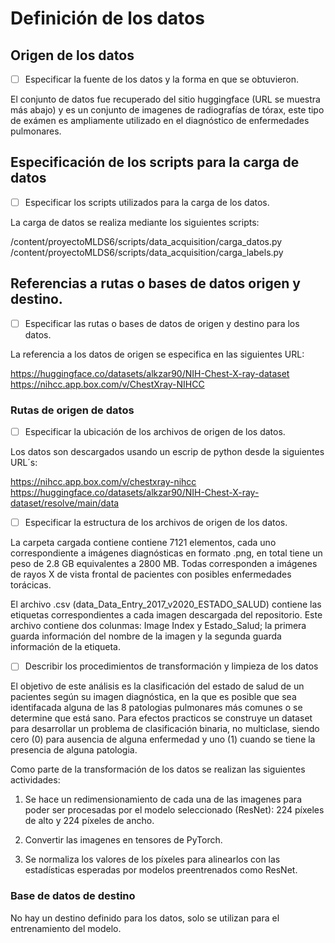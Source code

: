 # Definición de los datos

## Origen de los datos

- [ ] Especificar la fuente de los datos y la forma en que se obtuvieron. 

El conjunto de datos fue recuperado del sitio huggingface (URL se muestra más abajo) 
y es un conjunto de imagenes de radiografías de tórax, este tipo de exámen es ampliamente utilizado 
en el diagnóstico de enfermedades pulmonares.

## Especificación de los scripts para la carga de datos

- [ ] Especificar los scripts utilizados para la carga de los datos. 

La carga de datos se realiza mediante los siguientes scripts:

/content/proyectoMLDS6/scripts/data_acquisition/carga_datos.py
/content/proyectoMLDS6/scripts/data_acquisition/carga_labels.py

## Referencias a rutas o bases de datos origen y destino.

- [ ] Especificar las rutas o bases de datos de origen y destino para los datos.

La referencia a los datos de origen se especifica en las siguientes URL:

https://huggingface.co/datasets/alkzar90/NIH-Chest-X-ray-dataset
https://nihcc.app.box.com/v/ChestXray-NIHCC


### Rutas de origen de datos

- [ ] Especificar la ubicación de los archivos de origen de los datos.

Los datos son descargados usando un escrip de python desde la siguientes URL´s:

https://nihcc.app.box.com/v/chestxray-nihcc
https://huggingface.co/datasets/alkzar90/NIH-Chest-X-ray-dataset/resolve/main/data

- [ ] Especificar la estructura de los archivos de origen de los datos.

La carpeta cargada contiene contiene 7121 elementos, cada uno correspondiente a imágenes 
diagnósticas en formato .png, en total tiene un peso de 2.8 GB equivalentes a 2800 MB. 
Todas corresponden a imágenes de rayos X de vista frontal de pacientes con posibles 
enfermedades torácicas.

El archivo .csv (data_Data_Entry_2017_v2020_ESTADO_SALUD) contiene las etiquetas correspondientes a cada imagen 
descargada del repositorio. Este archivo contiene dos colunmas: Image Index y Estado_Salud; la primera guarda información
del nombre de la imagen y la segunda guarda información de la etiqueta.

- [ ] Describir los procedimientos de transformación y limpieza de los datos

El objetivo de este análisis es la clasificación del estado de salud de un pacientes 
según su imagen diagnóstica, en la que es posible que sea identifacada alguna de las 8 patologias 
pulmonares más comunes o se determine que está sano. Para efectos practicos se construye un dataset 
para desarrollar un problema de clasificación binaria, no multiclase, siendo cero (0) para ausencia de alguna enfermedad
y uno (1) cuando se tiene la presencia de alguna patologia.

Como parte de la transformación de los datos se realizan las siguientes actividades:

1. Se hace un redimensionamiento de cada una de las imagenes para 
poder ser procesadas por el modelo seleccionado (ResNet): 224 píxeles de alto y 224 píxeles de ancho. 

2. Convertir las imagenes en tensores de PyTorch. 

3. Se normaliza los valores de los píxeles para alinearlos con las estadísticas esperadas por modelos preentrenados
como ResNet.

 
### Base de datos de destino

No hay un destino definido para los datos, solo se utilizan para el entrenamiento del modelo.
